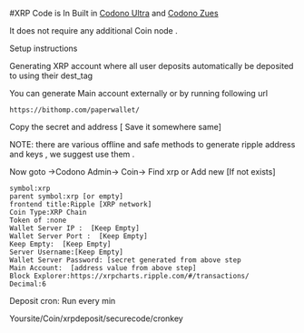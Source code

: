#XRP Code is In Built in [Codono Ultra](https://codono.com/product/ultra) and [Codono Zues](https://codono.com/product/codono-zues/)

It does not require any additional Coin node .

Setup instructions

Generating XRP account where all user deposits automatically be deposited to using their dest_tag

You can generate Main account externally or by running following url
```
https://bithomp.com/paperwallet/
```
Copy the secret and address [ Save it somewhere same]

NOTE: there are various offline and safe methods to generate ripple address and keys , we suggest use them .


Now goto ->Codono Admin-> Coin-> Find xrp or Add new [If not exists]
```
symbol:xrp
parent symbol:xrp [or empty]
frontend title:Ripple [XRP network]
Coin Type:XRP Chain
Token of :none
Wallet Server IP :  [Keep Empty]
Wallet Server Port :  [Keep Empty]
Keep Empty:  [Keep Empty]
Server Username:[Keep Empty]
Wallet Server Password: [secret generated from above step
Main Account:  [address value from above step]
Block Explorer:https://xrpcharts.ripple.com/#/transactions/
Decimal:6
```
 

Deposit cron: Run every min

Yoursite/Coin/xrpdeposit/securecode/cronkey

